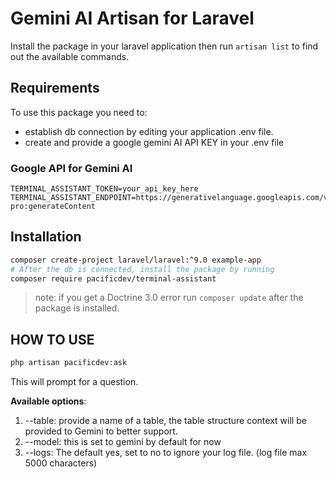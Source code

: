 # Gemini AI Artisan for Laravel

Install the package in your laravel application then run `artisan list` to find out the available commands.

## Requirements

To use this package you need to:

- establish db connection by editing your application .env file.
- create and provide a google gemini AI API KEY in your .env file

### Google API for Gemini AI

```env
TERMINAL_ASSISTANT_TOKEN=your_api_key_here
TERMINAL_ASSISTANT_ENDPOINT=https://generativelanguage.googleapis.com/v1beta/models/gemini-pro:generateContent

```

## Installation

```bash
composer create-project laravel/laravel:^9.0 example-app
# After the db is connected, install the package by running
composer require pacificdev/terminal-assistant

```

>note: if you get a Doctrine 3.0 error run `composer update` after the package is installed.

## HOW TO USE

```bash
php artisan pacificdev:ask 
```

This will prompt for a question.

**Available options**:

1. --table: provide a name of a table, the table structure context will be provided to Gemini to better support.
2. --model: this is set to gemini by default for now
3. --logs: The default yes, set to no to ignore your log file. (log file max 5000 characters)
